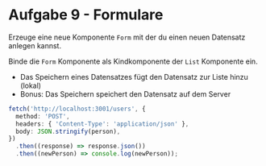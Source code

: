 # Aufgabe 9 - Formulare

Erzeuge eine neue Komponente `Form` mit der du einen neuen Datensatz anlegen kannst.

Binde die `Form` Komponente als Kindkomponente der `List` Komponente ein.

- Das Speichern eines Datensatzes fügt den Datensatz zur Liste hinzu (lokal)
- Bonus: Das Speichern speichert den Datensatz auf dem Server

```ts
fetch('http://localhost:3001/users', {
  method: 'POST',
  headers: { 'Content-Type': 'application/json' },
  body: JSON.stringify(person),
})
  .then((response) => response.json())
  .then((newPerson) => console.log(newPerson));
```
